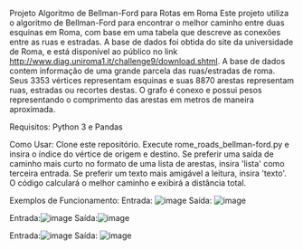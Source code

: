 Projeto Algoritmo de Bellman-Ford para Rotas em Roma
Este projeto utiliza o algoritmo de Bellman-Ford para encontrar o melhor caminho entre duas esquinas em Roma, com base em uma tabela que descreve as conexões entre as ruas e estradas. A base de dados foi obtida do site da universidade de Roma, e está disponível ao público no link http://www.diag.uniroma1.it/challenge9/download.shtml. A base de dados contem informação de uma grande parcela das ruas/estradas de roma. Seus 3353 vértices representam esquinas e suas 8870 arestas representam ruas, estradas ou recortes destas. O grafo é conexo e possui pesos representando o comprimento das arestas em metros de maneira aproximada.  

Requisitos:
Python 3 e
Pandas

Como Usar:
Clone este repositório.
Execute rome_roads_bellman-ford.py e insira o índice do vértice de origem e destino. Se preferir uma saída de caminho mais curto no formato de uma lista de arestas, insira 'lista' como terceira entrada. Se preferir um texto mais amigável a leitura, insira 'texto'.
O código calculará o melhor caminho e exibirá a distância total.

Exemplos de Funcionamento:
Entrada: ![image](https://github.com/lucasmorais286/Projeto-de-Extra-o-de-Dados-com-Bellman-Ford/assets/102563264/2411233d-48e1-411c-9d3c-52911185a0b2)
Saída: ![image](https://github.com/lucasmorais286/Projeto-de-Extra-o-de-Dados-com-Bellman-Ford/assets/102563264/d05115de-c8fe-4546-b951-110ec50562a7)

Entrada:![image](https://github.com/lucasmorais286/Projeto-de-Extra-o-de-Dados-com-Bellman-Ford/assets/102563264/8819446b-f00c-4d0a-ad3c-47aef8eb7848)
Saída:![image](https://github.com/lucasmorais286/Projeto-de-Extra-o-de-Dados-com-Bellman-Ford/assets/102563264/5b51a752-3236-4d5b-820c-735dff2f932f)

Entrada:![image](https://github.com/lucasmorais286/Projeto-de-Extra-o-de-Dados-com-Bellman-Ford/assets/102563264/6990f69c-d0a2-46cf-8c68-0d6d20113e89)
Saída: ![image](https://github.com/lucasmorais286/Projeto-de-Extra-o-de-Dados-com-Bellman-Ford/assets/102563264/7713b1c6-4cd1-49e0-91c9-a065f3b07d61)
